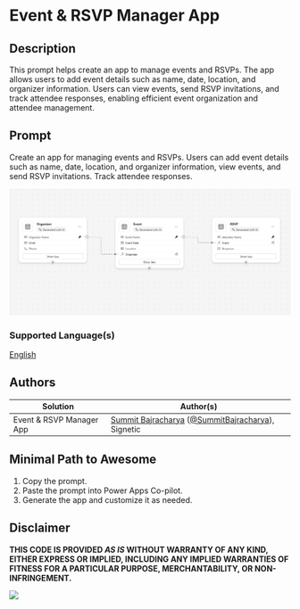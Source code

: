 # Event & RSVP Manager App

## Description

This prompt helps create an app to manage events and RSVPs. The app allows users to add event details such as name, date, location, and organizer information. Users can view events, send RSVP invitations, and track attendee responses, enabling efficient event organization and attendee management.

## Prompt

Create an app for managing events and RSVPs. Users can add event details such as name, date, location, and organizer information, view events, and send RSVP invitations. Track attendee responses.

![Event & RSVP Manager Tables](./assets/event-rsvp-manager-app.png)

### Supported Language(s)

[English](./en-us/prompt.md)

## Authors

| Solution                 | Author(s)                                                                                                                      |
| ------------------------ | ------------------------------------------------------------------------------------------------------------------------------ |
| Event & RSVP Manager App | [Summit Bajracharya](https://www.github.com/summitbaj) ([@SummitBajracharya](https://twitter.com/SummitBajracharya)), Signetic |

## Minimal Path to Awesome

1. Copy the prompt.
2. Paste the prompt into Power Apps Co-pilot.
3. Generate the app and customize it as needed.

## Disclaimer

**THIS CODE IS PROVIDED _AS IS_ WITHOUT WARRANTY OF ANY KIND, EITHER EXPRESS OR IMPLIED, INCLUDING ANY IMPLIED WARRANTIES OF FITNESS FOR A PARTICULAR PURPOSE, MERCHANTABILITY, OR NON-INFRINGEMENT.**

<img src="https://m365-visitor-stats.azurewebsites.net/powerplatform-prompts/samples/ai-builder/sample" aria-hidden="true" />
